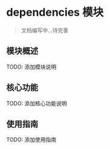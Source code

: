 # dependencies 模块

> 文档编写中...待完善

## 模块概述

TODO: 添加模块说明

## 核心功能

TODO: 添加核心功能说明

## 使用指南

TODO: 添加使用指南

